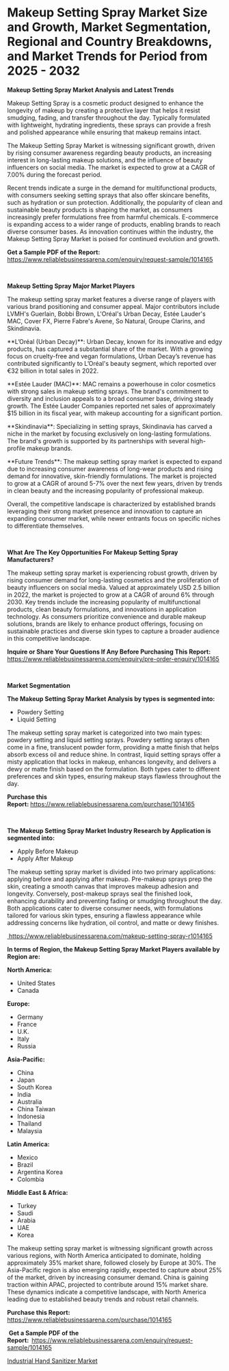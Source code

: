 <p><h1>Makeup Setting Spray Market Size and Growth, Market Segmentation, Regional and Country Breakdowns, and Market Trends for Period from 2025 -  2032</h1></p><p><strong>Makeup Setting Spray Market Analysis and Latest Trends</strong></p>
<p><p>Makeup Setting Spray is a cosmetic product designed to enhance the longevity of makeup by creating a protective layer that helps it resist smudging, fading, and transfer throughout the day. Typically formulated with lightweight, hydrating ingredients, these sprays can provide a fresh and polished appearance while ensuring that makeup remains intact. </p><p>The Makeup Setting Spray Market is witnessing significant growth, driven by rising consumer awareness regarding beauty products, an increasing interest in long-lasting makeup solutions, and the influence of beauty influencers on social media. The market is expected to grow at a CAGR of 7.00% during the forecast period. </p><p>Recent trends indicate a surge in the demand for multifunctional products, with consumers seeking setting sprays that also offer skincare benefits, such as hydration or sun protection. Additionally, the popularity of clean and sustainable beauty products is shaping the market, as consumers increasingly prefer formulations free from harmful chemicals. E-commerce is expanding access to a wider range of products, enabling brands to reach diverse consumer bases. As innovation continues within the industry, the Makeup Setting Spray Market is poised for continued evolution and growth.</p></p>
<p><strong>Get a Sample PDF of the Report:&nbsp;</strong> <a href="https://www.reliablebusinessarena.com/enquiry/request-sample/1014165?utm_campaign=2110&utm_medium=2&utm_source=Github&utm_content=ia&utm_term=05032025&utm_id=makeup-setting-spray">https://www.reliablebusinessarena.com/enquiry/request-sample/1014165</a></p>
<p>&nbsp;</p>
<p><strong>Makeup Setting Spray Major Market Players</strong></p>
<p><p>The makeup setting spray market features a diverse range of players with various brand positioning and consumer appeal. Major contributors include LVMH's Guerlain, Bobbi Brown, L'Oréal's Urban Decay, Estée Lauder's MAC, Cover FX, Pierre Fabre's Avene, So Natural, Groupe Clarins, and Skindinavia.</p><p>**L’Oréal (Urban Decay)**: Urban Decay, known for its innovative and edgy products, has captured a substantial share of the market. With a growing focus on cruelty-free and vegan formulations, Urban Decay’s revenue has contributed significantly to L’Oréal's beauty segment, which reported over €32 billion in total sales in 2022.</p><p>**Estée Lauder (MAC)**: MAC remains a powerhouse in color cosmetics with strong sales in makeup setting sprays. The brand's commitment to diversity and inclusion appeals to a broad consumer base, driving steady growth. The Estée Lauder Companies reported net sales of approximately $15 billion in its fiscal year, with makeup accounting for a significant portion.</p><p>**Skindinavia**: Specializing in setting sprays, Skindinavia has carved a niche in the market by focusing exclusively on long-lasting formulations. The brand's growth is supported by its partnerships with several high-profile makeup brands.</p><p>**Future Trends**: The makeup setting spray market is expected to expand due to increasing consumer awareness of long-wear products and rising demand for innovative, skin-friendly formulations. The market is projected to grow at a CAGR of around 5-7% over the next few years, driven by trends in clean beauty and the increasing popularity of professional makeup.</p><p>Overall, the competitive landscape is characterized by established brands leveraging their strong market presence and innovation to capture an expanding consumer market, while newer entrants focus on specific niches to differentiate themselves.</p></p>
<p>&nbsp;</p>
<p><strong>What Are The Key Opportunities For Makeup Setting Spray Manufacturers?</strong></p>
<p><p>The makeup setting spray market is experiencing robust growth, driven by rising consumer demand for long-lasting cosmetics and the proliferation of beauty influencers on social media. Valued at approximately USD 2.5 billion in 2022, the market is projected to grow at a CAGR of around 6% through 2030. Key trends include the increasing popularity of multifunctional products, clean beauty formulations, and innovations in application technology. As consumers prioritize convenience and durable makeup solutions, brands are likely to enhance product offerings, focusing on sustainable practices and diverse skin types to capture a broader audience in this competitive landscape.</p></p>
<p><strong>Inquire or Share Your Questions If Any Before Purchasing This Report:</strong> <a href="https://www.reliablebusinessarena.com/enquiry/pre-order-enquiry/1014165?utm_campaign=2110&utm_medium=2&utm_source=Github&utm_content=ia&utm_term=05032025&utm_id=makeup-setting-spray">https://www.reliablebusinessarena.com/enquiry/pre-order-enquiry/1014165</a></p>
<p>&nbsp;</p>
<p><strong>Market Segmentation</strong></p>
<p><strong>The Makeup Setting Spray Market Analysis by types is segmented into:</strong></p>
<p><ul><li>Powdery Setting</li><li>Liquid Setting</li></ul></p>
<p><p>The makeup setting spray market is categorized into two main types: powdery setting and liquid setting sprays. Powdery setting sprays often come in a fine, translucent powder form, providing a matte finish that helps absorb excess oil and reduce shine. In contrast, liquid setting sprays offer a misty application that locks in makeup, enhances longevity, and delivers a dewy or matte finish based on the formulation. Both types cater to different preferences and skin types, ensuring makeup stays flawless throughout the day.</p></p>
<p><strong>Purchase this Report:&nbsp;</strong><a href="https://www.reliablebusinessarena.com/purchase/1014165?utm_campaign=2110&utm_medium=2&utm_source=Github&utm_content=ia&utm_term=05032025&utm_id=makeup-setting-spray">https://www.reliablebusinessarena.com/purchase/1014165</a></p>
<p>&nbsp;</p>
<p><strong>The Makeup Setting Spray Market Industry Research by Application is segmented into:</strong></p>
<p><ul><li>Apply Before Makeup</li><li>Apply After Makeup</li></ul></p>
<p><p>The makeup setting spray market is divided into two primary applications: applying before and applying after makeup. Pre-makeup sprays prep the skin, creating a smooth canvas that improves makeup adhesion and longevity. Conversely, post-makeup sprays seal the finished look, enhancing durability and preventing fading or smudging throughout the day. Both applications cater to diverse consumer needs, with formulations tailored for various skin types, ensuring a flawless appearance while addressing concerns like hydration, oil control, and matte or dewy finishes.</p></p>
<p><a href="https://www.reliablebusinessarena.com/makeup-setting-spray-r1014165?utm_campaign=2110&utm_medium=2&utm_source=Github&utm_content=ia&utm_term=05032025&utm_id=makeup-setting-spray">&nbsp;https://www.reliablebusinessarena.com/makeup-setting-spray-r1014165</a></p>
<p><strong>In terms of Region, the Makeup Setting Spray Market Players available by Region are:</strong></p>
<p>
    <p> <strong> North America: </strong>
        <ul>
            <li>United States</li>
            <li>Canada</li>
        </ul>
        </p> 
    <p> <strong> Europe: </strong>
        <ul>
            <li>Germany</li>
            <li>France</li>
            <li>U.K.</li>
            <li>Italy</li>
            <li>Russia</li>
        </ul>
        </p> 
    <p> <strong> Asia-Pacific: </strong>
        <ul>
            <li>China</li>
            <li>Japan</li>
            <li>South Korea</li>
            <li>India</li>
            <li>Australia</li>
            <li>China Taiwan</li>
            <li>Indonesia</li>
            <li>Thailand</li>
            <li>Malaysia</li>
        </ul>
        </p> 
    <p> <strong> Latin America: </strong>
        <ul>
            <li>Mexico</li>
            <li>Brazil</li>
            <li>Argentina Korea</li>
            <li>Colombia</li>
        </ul>
        </p> 
    <p> <strong> Middle East & Africa: </strong>
        <ul>
            <li>Turkey</li>
            <li>Saudi</li>
            <li>Arabia</li>
            <li>UAE</li>
            <li>Korea</li>
        </ul>
    </p>
    </p>
<p><p>The makeup setting spray market is witnessing significant growth across various regions, with North America anticipated to dominate, holding approximately 35% market share, followed closely by Europe at 30%. The Asia-Pacific region is also emerging rapidly, expected to capture about 25% of the market, driven by increasing consumer demand. China is gaining traction within APAC, projected to contribute around 15% market share. These dynamics indicate a competitive landscape, with North America leading due to established beauty trends and robust retail channels.</p></p>
<p><strong>Purchase this Report: </strong><a href="https://www.reliablebusinessarena.com/purchase/1014165?utm_campaign=2110&utm_medium=2&utm_source=Github&utm_content=ia&utm_term=05032025&utm_id=makeup-setting-spray">https://www.reliablebusinessarena.com/purchase/1014165</a></p>
<p>&nbsp;<strong>Get a Sample PDF of the Report:&nbsp;&nbsp;</strong><a href="https://www.reliablebusinessarena.com/enquiry/request-sample/1014165?utm_campaign=2110&utm_medium=2&utm_source=Github&utm_content=ia&utm_term=05032025&utm_id=makeup-setting-spray">https://www.reliablebusinessarena.com/enquiry/request-sample/1014165</a></p>
<p><strong></strong></p>
<p><p><a href="https://github.com/irfadac/Market-Research-Report-List-5/blob/main/industrial-hand-sanitizer-market.md?utm_campaign=2110&utm_medium=2&utm_source=Github&utm_content=ia&utm_term=05032025&utm_id=makeup-setting-spray">Industrial Hand Sanitizer Market</a></p></p>
